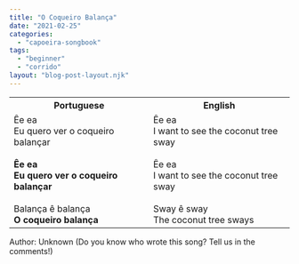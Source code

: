 ```yaml
---
title: "O Coqueiro Balança"
date: "2021-02-25"
categories: 
  - "capoeira-songbook"
tags: 
  - "beginner"
  - "corrido"
layout: "blog-post-layout.njk"
---
```


<table class="capoeira-table">
    <tr class="header-row">
        <th>Portuguese</th>
        <th>English</th>
    </tr>
    <tr>
        <td>
            Êe ea<br>
            Eu quero ver o coqueiro balançar<br>
            <br>
            <strong>Êe ea<br>
            Eu quero ver o coqueiro balançar</strong><br>
            <br>
            Balança ê balança<br>
            <strong>O coqueiro balança</strong>
        </td>
        <td>
            Êe ea<br>
            I want to see the coconut tree sway<br>
            <br>
            Êe ea<br>
            I want to see the coconut tree sway<br>
            <br>
            Sway ê sway<br>
            The coconut tree sways
        </td>
    </tr>
</table>

<figcaption>

Author: Unknown (Do you know who wrote this song? Tell us in the comments!)

</figcaption>